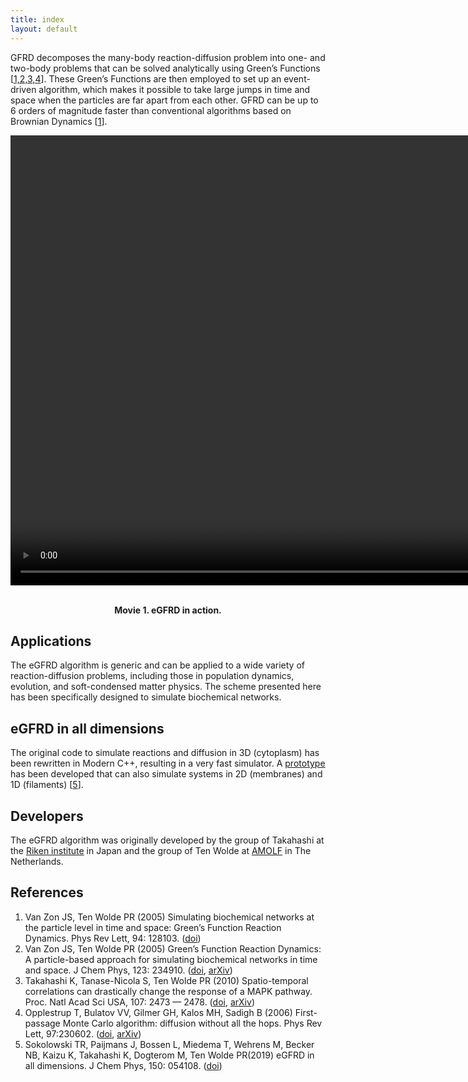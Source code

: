 ```yaml
---
title: index
layout: default
---
```


GFRD decomposes the many-body reaction-diffusion problem into one- and two-body problems that can be solved analytically using Green’s Functions \[[1,2,3,4](#references)\]. These Green’s Functions are then employed to set up an event-driven algorithm, which makes it possible to take large jumps in time and space when the particles are far apart from each other. GFRD can be up to 6 orders of magnitude faster than conventional algorithms based on Brownian Dynamics \[[1](#references)\].

<video width="1280" height="720" controls autoplay muted loop>
<source src="includes/movies/SV2_Organoid_3D_bottom_view.mp4" type="video/mp4">
 Your browser does not support the video tag.
</video>


<p align="center">
    <a href="includes\movies\SV2_Organoid_3D_bottom_view.mp4">
    </a><br>
    <b>Movie 1. eGFRD in action.</b>
</p>

## Applications
The eGFRD algorithm is generic and can be applied to a wide variety of reaction-diffusion problems, including those in population dynamics, evolution, and soft-condensed matter physics. The scheme presented here has been specifically designed to simulate biochemical networks. 

## eGFRD in all dimensions
The original code to simulate reactions and diffusion in 3D (cytoplasm) has been rewritten in Modern C++, resulting in a very fast simulator. A [prototype]({{site.github_old_repository}}) has been developed that can also simulate systems in 2D (membranes) and 1D (filaments) \[[5](#references)\].

## Developers
The eGFRD algorithm was originally developed by the group of Takahashi at the [Riken institute]({{site.riken_website}}) in Japan and the group of Ten Wolde at [AMOLF]({{site.company_website}}) in The Netherlands.

## References
1. Van Zon JS, Ten Wolde PR (2005) Simulating biochemical networks at the particle level in time and space: Green’s Function Reaction Dynamics. Phys Rev Lett, 94: 128103. ([doi](https://dx.doi.org/10.1103/PhysRevLett.94.128103))
2. Van Zon JS, Ten Wolde PR (2005) Green’s Function Reaction Dynamics: A particle-based approach for simulating biochemical networks in time and space. J Chem Phys, 123: 234910. ([doi](https://dx.doi.org/10.1063/1.2137716), [arXiv](https://arxiv.org/abs/q-bio/0404002))
3. Takahashi K, Tanase-Nicola S, Ten Wolde PR (2010) Spatio-temporal correlations can drastically change the response of a MAPK pathway. Proc. Natl Acad Sci USA, 107: 2473 — 2478. ([doi](https://dx.doi.org/10.1073/pnas.0906885107), [arXiv](https://arxiv.org/abs/0907.0514))
4. Opplestrup T, Bulatov VV, Gilmer GH, Kalos MH, Sadigh B (2006) First-passage Monte Carlo algorithm: diffusion without all the hops. Phys Rev Lett, 97:230602. ([doi](https://dx.doi.org/10.1103/PhysRevLett.97.230602), [arXiv](https://arxiv.org/abs/0905.3576))
5. Sokolowski TR, Paijmans J, Bossen L, Miedema T, Wehrens M, Becker NB, Kaizu K, Takahashi K, Dogterom M, Ten Wolde PR(2019) eGFRD in all dimensions. J Chem Phys, 150: 054108.  ([doi](https://doi.org/10.1063/1.5064867))


